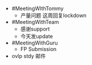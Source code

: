 - #MeetingWIthTommy
	- 产量问题 这周回复lockdown
- #MeetingWithTeam
	- 感谢support
	- 今天发update
- #MeetingWithGuru
	- FP Submission
- ovlp stdy 邮件